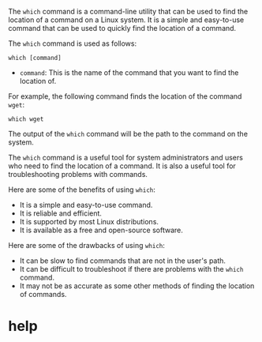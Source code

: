 The `which` command is a command-line utility that can be used to find the location of a command on a Linux system. It is a simple and easy-to-use command that can be used to quickly find the location of a command.

The `which` command is used as follows:

```
which [command]
```

* `command`: This is the name of the command that you want to find the location of.

For example, the following command finds the location of the command `wget`:

```
which wget
```

The output of the `which` command will be the path to the command on the system.

The `which` command is a useful tool for system administrators and users who need to find the location of a command. It is also a useful tool for troubleshooting problems with commands.

Here are some of the benefits of using `which`:

* It is a simple and easy-to-use command.
* It is reliable and efficient.
* It is supported by most Linux distributions.
* It is available as a free and open-source software.

Here are some of the drawbacks of using `which`:

* It can be slow to find commands that are not in the user's path.
* It can be difficult to troubleshoot if there are problems with the `which` command.
* It may not be as accurate as some other methods of finding the location of commands.



# help 

```

```
